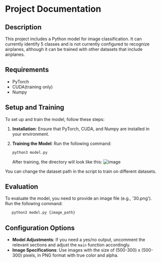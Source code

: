# Project Documentation

## Description
This project includes a Python model for image classification. It can currently identify 5 classes and is not currently configured to recognize airplanes, although it can be trained with other datasets that include airplanes.

## Requirements
- PyTorch
- CUDA(training only)
- Numpy

## Setup and Training
To set up and train the model, follow these steps:

1. **Installation**:
   Ensure that PyTorch, CUDA, and Numpy are installed in your environment.

2. **Training the Model**:
   Run the following command:
   ```bash
   python3 model.py
   ```

   After training, the directory will look like this:
   ![image](../Image/sample.png)

You can change the dataset path in the script to train on different datasets.

## Evaluation
To evaluate the model, you need to provide an image file (e.g., '30.png').
Run the following command:
```bash
   python3 model.py {image_path}
```

## Configuration Options
- **Model Adjustments**: If you need a yes/no output, uncomment the relevant sections and adjust the `main` function accordingly.
- **Image Specifications**: Use images with the size of (500-300) x (500-300) pixels, in PNG format with true color and alpha.
